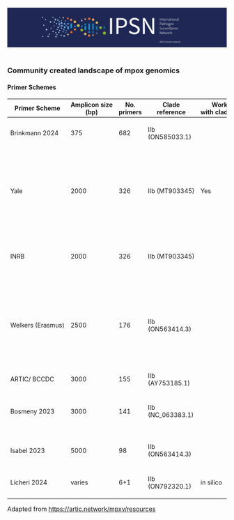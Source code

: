 ![image](ipsn.png) 

### Community created landscape of mpox genomics



#### Primer Schemes 

| Primer Scheme​     | Amplicon size (bp)​ | No. primers​ | Clade reference​   | Works with clade Ib?​ | Protocol or repo​                                                                                                                                                                                                                                                                                                                                                                                                                         | Citation​                                                                                                                                            |
| ------------------ | ------------------- | ------------ | ------------------ | --------------------- | ----------------------------------------------------------------------------------------------------------------------------------------------------------------------------------------------------------------------------------------------------------------------------------------------------------------------------------------------------------------------------------------------------------------------------------------- | ---------------------------------------------------------------------------------------------------------------------------------------------------- |
| Brinkmann 2024​    | 375​                | 682​         | IIb (ON585033.1)​  | ​                     | ​                                                                                                                                                                                                                                                                                                                                                                                                                                         | [https://doi.org/10.1016/j.jviromet.2024.](https://doi.org/10.1016/j.jviromet.2024.114888)[114888](https://doi.org/10.1016/j.jviromet.2024.114888) ​ |
| Yale​              | 2000​               | 326​         | IIb (MT903345)​    | Yes​                  | [https://www.protocols.io/view/monkeypox-](https://www.protocols.io/view/monkeypox-virus-multiplexed-pcr-amplicon-sequencin-5qpvob1nbl4o)[virus-multiplexed-pcr-amplicon-sequencin-](https://www.protocols.io/view/monkeypox-virus-multiplexed-pcr-amplicon-sequencin-5qpvob1nbl4o)[5qpvob1nbl4o](https://www.protocols.io/view/monkeypox-virus-multiplexed-pcr-amplicon-sequencin-5qpvob1nbl4o)​                                         | [https://doi.org/10.1371/journal.pbio.300](https://doi.org/10.1371/journal.pbio.3002151)[2151](https://doi.org/10.1371/journal.pbio.3002151)​        |
| INRB​              | 2000​               | 326​         | IIb (MT903345)​    | ​                     | [https://github.com/inrb-](https://github.com/inrb-labgenpath/DRC_MPXV_primers)[labgenpath/DRC_MPXV_primers](https://github.com/inrb-labgenpath/DRC_MPXV_primers)​                                                                                                                                                                                                                                                                        | ​                                                                                                                                                    |
| Welkers (Erasmus)​ | 2500​               | 176​         | IIb (ON563414.3)​  | ​                     | [https://www.protocols.io/view/monkeypox-](https://www.protocols.io/view/monkeypox-virus-whole-genome-sequencing-using-comb-n2bvj6155lk5/v1?step=1)[virus-whole-genome-sequencing-using-comb-](https://www.protocols.io/view/monkeypox-virus-whole-genome-sequencing-using-comb-n2bvj6155lk5/v1?step=1)[n2bvj6155lk5/v1?step=1](https://www.protocols.io/view/monkeypox-virus-whole-genome-sequencing-using-comb-n2bvj6155lk5/v1?step=1)​ | ​                                                                                                                                                    |
| ARTIC/ BCCDC​      | 3000​               | 155​         | IIb (AY753185.1)​  | ​                     | [https://github.com/quick-lab/MPXV](https://github.com/quick-lab/MPXV)​                                                                                                                                                                                                                                                                                                                                                                   | ​                                                                                                                                                    |
| Bosmeny 2023​      | 3000​               | 141​         | IIb (NC_063383.1)​ | ​                     | [https://github.com/gagnonlab/artic-](https://github.com/gagnonlab/artic-mpxv/blob/main/Mpox_Sequencing_Primers.xlsx)[mpxv/blob/main/Mpox_Sequencing_Primers.xlsx](https://github.com/gagnonlab/artic-mpxv/blob/main/Mpox_Sequencing_Primers.xlsx)​                                                                                                                                                                                       | [https://doi.org/10.1186/s12985-023-](https://doi.org/10.1186/s12985-023-02059-2)[02059-2](https://doi.org/10.1186/s12985-023-02059-2)​              |
| Isabel 2023​       | 5000​               | 98​          | IIb (ON563414.3)​  | ​                     | ​                                                                                                                                                                                                                                                                                                                                                                                                                                         | [https://doi.org/10.1128/spectrum.02979](https://doi.org/10.1128/spectrum.02979-23)[-23](https://doi.org/10.1128/spectrum.02979-23)​                 |
| Licheri 2024​      | varies​             | 6+1​         | IIb (ON792320.1)​  | in silico​            | ​                                                                                                                                                                                                                                                                                                                                                                                                                                         | [https://doi.org/10.21203/rs.3.rs-](https://doi.org/10.21203/rs.3.rs-4024102/v1)[4024102/v1](https://doi.org/10.21203/rs.3.rs-4024102/v1)​           |

Adapted from https://artic.network/mpxv/resources